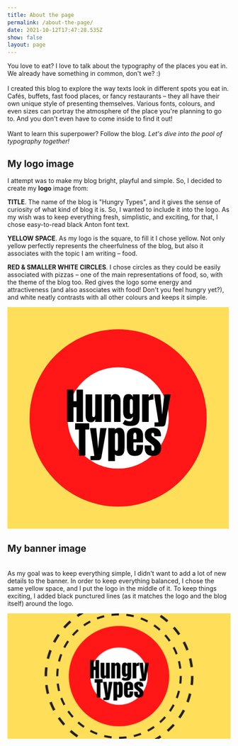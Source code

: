 ```yaml
---
title: About the page
permalink: /about-the-page/
date: 2021-10-12T17:47:28.535Z
show: false
layout: page
---
```

You love to eat? I love to talk about the typography of the places you eat in. We already have something in common, don't we? :) \
\
I created this blog to explore the way texts look in different spots you eat in. Cafés, buffets, fast food places, or fancy restaurants – they all have their own unique style of presenting themselves. Various fonts, colours, and even sizes can portray the atmosphere of the place you're planning to go to. And you don't even have to come inside to find it out!\
\
Want to learn this superpower? Follow the blog. *Let's dive into the pool of typography together!*

## My logo image

I attempt was to make my blog bright, playful and simple. So, I decided to create my **logo** image from:

**TITLE**. The name of the blog is "Hungry Types", and it gives the sense of curiosity of what kind of blog it is. So, I wanted to include it into the logo. As my wish was to keep everything fresh, simplistic, and exciting, for that, I chose easy-to-read black Anton font text.

**YELLOW SPACE**. As my logo is the square, to fill it I chose yellow. Not only yellow perfectly represents the cheerfulness of the blog, but also it associates with the topic I am writing – food. 

**RED & SMALLER WHITE CIRCLES**. I chose circles as they could be easily associated with pizzas – one of the main representations of food, so, with the theme of the blog too. Red gives the logo some energy and attractiveness (and also associates with food! Don't you feel hungry yet?), and white neatly contrasts with all other colours and keeps it simple.



![Hungry Types Logo](../uploads/hungry-types.png "Hungry Types Logo")



## My banner image

\
As my goal was to keep everything simple, I didn't want to add a lot of new details to the banner. In order to keep everything balanced, I chose the same yellow space, and I put the logo in the middle of it. To keep things exciting, I added black punctured lines (as it matches the logo and the blog itself) around the logo.



![Hungry Types Banner](../uploads/untitled-design.png "Hungry Types Banner")